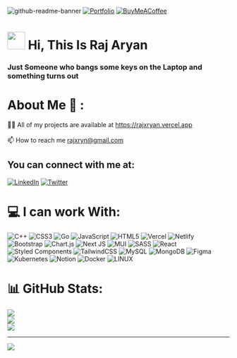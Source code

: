 ![github-readme-banner](https://github.com/8rxn/8rxn/assets/75237697/f5fb3422-00ec-463c-8cad-5c61c7199799)
[![Portfolio](https://img.shields.io/badge/Portfolio-%23000000.svg?style=for-the-badge&logo=firefox&logoColor=#FF7139)](https://rajxryan.vercel.app/)   [![BuyMeACoffee](https://img.shields.io/badge/Buy%20Me%20a%20Coffee-ffdd00?style=for-the-badge&logo=buy-me-a-coffee&logoColor=black)](https://buymeacoffee.com/rajxn) 

# <img src="https://avatars.githubusercontent.com/u/75237697?s=400&u=1d2cd68f4c6414c5fc1b0e4e23cc737f16a640a5&v=4" width="40px"> Hi, This Is Raj Aryan 
### Just Someone who bangs some keys on the Laptop and something turns out


#  About Me 🤺 :
👨‍💻 All of my projects are available at https://rajxryan.vercel.app<br><br>📫 How to reach me rajxryn@gmail.com<br>


## You can connect with me at:

[![LinkedIn](https://img.icons8.com/color/48/linkedin.png)](https://linkedin.com/in/rajxryan) [![Twitter](https://img.icons8.com/color/48/twitter--v1.png)](https://twitter.com/rajxryan) 

# 💻 I can work With:
![C++](https://img.shields.io/badge/c++-%2300599C.svg?style=for-the-badge&logo=c%2B%2B&logoColor=white) ![CSS3](https://img.shields.io/badge/css3-%231572B6.svg?style=for-the-badge&logo=css3&logoColor=white) ![Go](https://img.shields.io/badge/go-%2300ADD8.svg?style=for-the-badge&logo=go&logoColor=white) ![JavaScript](https://img.shields.io/badge/javascript-%23323330.svg?style=for-the-badge&logo=javascript&logoColor=%23F7DF1E) ![HTML5](https://img.shields.io/badge/html5-%23E34F26.svg?style=for-the-badge&logo=html5&logoColor=white) ![Vercel](https://img.shields.io/badge/vercel-%23000000.svg?style=for-the-badge&logo=vercel&logoColor=white) ![Netlify](https://img.shields.io/badge/netlify-%23000000.svg?style=for-the-badge&logo=netlify&logoColor=#00C7B7) ![Bootstrap](https://img.shields.io/badge/bootstrap-%23563D7C.svg?style=for-the-badge&logo=bootstrap&logoColor=white) ![Chart.js](https://img.shields.io/badge/chart.js-F5788D.svg?style=for-the-badge&logo=chart.js&logoColor=white) ![Next JS](https://img.shields.io/badge/Next-black?style=for-the-badge&logo=next.js&logoColor=white) ![MUI](https://img.shields.io/badge/MUI-%230081CB.svg?style=for-the-badge&logo=material-ui&logoColor=white) ![SASS](https://img.shields.io/badge/SASS-hotpink.svg?style=for-the-badge&logo=SASS&logoColor=white) ![React](https://img.shields.io/badge/react-%2320232a.svg?style=for-the-badge&logo=react&logoColor=%2361DAFB) ![Styled Components](https://img.shields.io/badge/styled--components-DB7093?style=for-the-badge&logo=styled-components&logoColor=white) ![TailwindCSS](https://img.shields.io/badge/tailwindcss-%2338B2AC.svg?style=for-the-badge&logo=tailwind-css&logoColor=white) ![MySQL](https://img.shields.io/badge/mysql-%2300f.svg?style=for-the-badge&logo=mysql&logoColor=white) ![MongoDB](https://img.shields.io/badge/MongoDB-%234ea94b.svg?style=for-the-badge&logo=mongodb&logoColor=white) 	![Figma](https://img.shields.io/badge/figma-%23F24E1E.svg?style=for-the-badge&logo=figma&logoColor=white) ![Kubernetes](https://img.shields.io/badge/kubernetes-%23326ce5.svg?style=for-the-badge&logo=kubernetes&logoColor=white) ![Notion](https://img.shields.io/badge/Notion-%23000000.svg?style=for-the-badge&logo=notion&logoColor=white) ![Docker](https://img.shields.io/badge/docker-%230db7ed.svg?style=for-the-badge&logo=docker&logoColor=white) ![LINUX](https://img.shields.io/badge/Linux-FCC624?style=for-the-badge&logo=linux&logoColor=black)
# 📊 GitHub Stats:
![](https://github-readme-stats.vercel.app/api?username=8rxn&theme=dark&hide_border=false&include_all_commits=false&count_private=false)<br/>
![](https://github-readme-streak-stats.herokuapp.com/?user=8rxn&theme=dark&hide_border=false)<br/>
![](https://github-readme-stats.vercel.app/api/top-langs/?username=8rxn&theme=dark&hide_border=false&include_all_commits=false&count_private=false&layout=compact)

---
![](https://komarev.com/ghpvc/?username=8rxn&label=Profile%20views&color=0e75b6&style=flat)




  
<!-- Proudly created with GPRM ( https://gprm.itsvg.in ) -->
